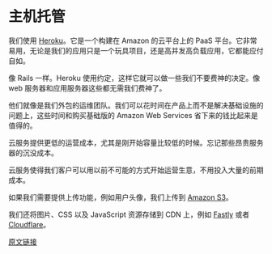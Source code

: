 # 主机托管

我们使用 [Heroku](http://heroku.com/)。它是一个构建在 Amazon 的云平台上的 PaaS 平台。它非常易用，无论是我们的应用只是一个玩具项目，还是高并发高负载应用，它都能应付自如。

像 Rails 一样。Heroku 使用约定，这样它就可以做一些我们不要费神的决定。像 web 服务器和应用服务器这些都无需我们费神了。

他们就像是我们外包的运维团队。我们可以花时间在产品上而不是解决基础设施的问题上，这些时间和购买基础版的 Amazon Web Services 省下来的钱比起来是值得的。

云服务提供更低的运营成本，尤其是刚开始容量比较低的时候。忘记那些昂贵服务器的沉没成本。

云服务使得我们客户可以用以前不可能的方式开始运营生意，不用投入大量的前期成本。

如果我们需要提供上传功能，例如用户头像，我们上传到 [Amazon S3](http://aws.amazon.com/s3/)。

我们还将图片、CSS 以及 JavaScript 资源存储到 CDN 上，例如 [Fastly](http://www.fastly.com/) 或者 [Cloudflare](https://www.cloudflare.com/)。

[原文链接](https://thoughtbot.com/playbook/production/hosting)
